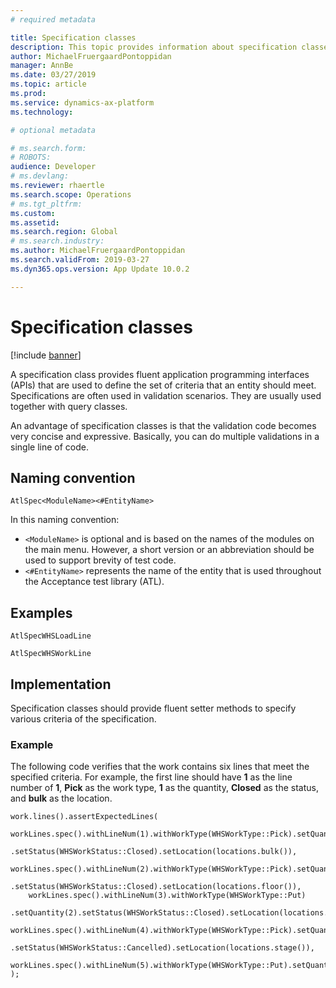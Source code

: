 ```yaml
---
# required metadata

title: Specification classes
description: This topic provides information about specification classes.
author: MichaelFruergaardPontoppidan
manager: AnnBe
ms.date: 03/27/2019
ms.topic: article
ms.prod: 
ms.service: dynamics-ax-platform
ms.technology: 

# optional metadata

# ms.search.form: 
# ROBOTS: 
audience: Developer
# ms.devlang: 
ms.reviewer: rhaertle
ms.search.scope: Operations
# ms.tgt_pltfrm: 
ms.custom: 
ms.assetid: 
ms.search.region: Global
# ms.search.industry: 
ms.author: MichaelFruergaardPontoppidan
ms.search.validFrom: 2019-03-27
ms.dyn365.ops.version: App Update 10.0.2

---
```


# Specification classes

[!include [banner](../includes/banner.md)]

A specification class provides fluent application programming interfaces (APIs) that are used to define the set of criteria that an entity should meet. Specifications are often used in validation scenarios. They are usually used together with query classes.

An advantage of specification classes is that the validation code becomes very concise and expressive. Basically, you can do multiple validations in a single line of code.

## Naming convention

`AtlSpec<ModuleName><#EntityName>`

In this naming convention:

- `<ModuleName>` is optional and is based on the names of the modules on the main menu. However, a short version or an abbreviation should be used to support brevity of test code.
- `<#EntityName>` represents the name of the entity that is used throughout the Acceptance test library (ATL).

## Examples

```Console
AtlSpecWHSLoadLine

AtlSpecWHSWorkLine
```

## Implementation

Specification classes should provide fluent setter methods to specify various criteria of the specification.

### Example

The following code verifies that the work contains six lines that meet the specified criteria. For example, the first line should have **1** as the line number of **1**, **Pick** as the work type, **1** as the quantity, **Closed** as the status, and **bulk** as the location.

```xpp
work.lines().assertExpectedLines(
    workLines.spec().withLineNum(1).withWorkType(WHSWorkType::Pick).setQuantity(1)
        .setStatus(WHSWorkStatus::Closed).setLocation(locations.bulk()),
    workLines.spec().withLineNum(2).withWorkType(WHSWorkType::Pick).setQuantity(1)
        .setStatus(WHSWorkStatus::Closed).setLocation(locations.floor()),
    workLines.spec().withLineNum(3).withWorkType(WHSWorkType::Put)
        .setQuantity(2).setStatus(WHSWorkStatus::Closed).setLocation(locations.stage()),
    workLines.spec().withLineNum(4).withWorkType(WHSWorkType::Pick).setQuantity(2)
        .setStatus(WHSWorkStatus::Cancelled).setLocation(locations.stage()),
    workLines.spec().withLineNum(5).withWorkType(WHSWorkType::Put).setQuantity(2).setStatus(WHSWorkStatus::Cancelled)
);
```

